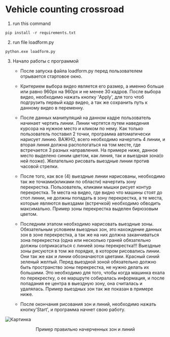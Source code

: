 # Vehicle counting crossroad #

1) run this command

```
pip install -r requirements.txt
```

2) run file loadform.py

```
python.exe loadform.py
```
3) Начало работы с программой

    * После запуска файла loadform.py перед пользователем отрывается стартовое окно.
     
    * Критерием выбора видео является его размер, а именно больше или равно 960px на 960px и не менее 30 кадров.
    После выбора видео, необходимо нажать кнопку 'Apply', для того чтоб подгрузить первый кадр видео, а так же сохранить путь к данному видео в переменну.
    
    * После данных манипуляций на данном кадре пользователь начинает чертить линии. Линии чертятся путем наведения курсора на нужное место и кликом по нему. Как только пользователь поставил 2 точки, программа автоматически нарисует линию. ВАЖНО, всего необходимо начертить 4 линии, и вторая линия должна распологаться на том месте, где встречается 3 разных направления. На примере ниже, данное место выделено синим цветом, как линия, так и выездная зона(о ней позже). Желательно рисовать выездные линии против часовой стрелки.
    
    * После того, как все (4) выездные линии нарисованы, необходимо так же точками(кликами по области) начертить зону перекрестка. Пользователь, кликами мышки рисует контур перекрестка. Те места на видео, где видно что машины стоят до стоп линии, не должны попадать в зону перекрестка, а те места, которые являются выездами (встречкой) необходимо обводить максимально. Пример зоны перекрестка выделен бирюзовым цветом.
    
    * Последним этапом необходимо нарисовать выездные зоны. Обязательным условием выездных зон, это нахождение данных зон в зоне перекрестка, а так же на них должна заканчиваться зона перекрестка (одна или несколько граней обязательно должны соприкасаться с линией зоны перекрестка!!! Выездные зоны рисуются в том же порядке, в котором рисовались линии. Они так же как и линии обозначаются цветами. Красный синий зеленый желтый. Перед выездной зоной обязательно должно быть пространство зоны перекрестка, не нужно делать их большими. Это необходимо для того, чтобы когда машинка ехала по перекрестку, о ее маршруте собиралась информация, и после попадания ее центра в выездную зону, она считалась и удалялась. Пример выездных зон так же показан в примере ниже.
    
    * После окончания рисования зон и линий, необходимо нажать кнопку'Start', и программа начнет свою работу.
 

![Картинка][image1]

<p align="center"> Пример правильно начерченных зон и линий <p/>

[image1]: https://sun9-20.userapi.com/impg/-kvExFNHO35KPvkqJVlEvaoIkc_0UscyhDsOhw/QVTapjgt-CY.jpg?size=970x970&quality=96&sign=34b2d10e542e0d08054f730dc78619d8&type=album

